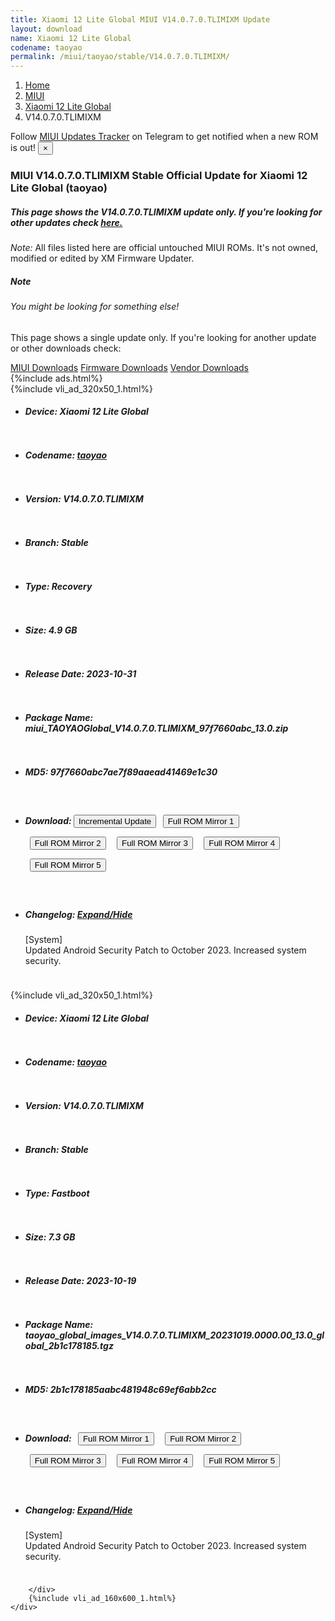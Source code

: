 ```yaml
---
title: Xiaomi 12 Lite Global MIUI V14.0.7.0.TLIMIXM Update
layout: download
name: Xiaomi 12 Lite Global
codename: taoyao
permalink: /miui/taoyao/stable/V14.0.7.0.TLIMIXM/
---
```

<nav aria-label="breadcrumb">
    <ol class="breadcrumb">
        <li class="breadcrumb-item"><a href="/">Home</a></li>
        <li class="breadcrumb-item"><a href="/miui/">MIUI</a></li>
        <li class="breadcrumb-item"><a href="/miui/taoyao/">Xiaomi 12 Lite Global</a></li>
        <li class="breadcrumb-item active" aria-current="page">V14.0.7.0.TLIMIXM</li>
    </ol>
</nav>
<div class="alert alert-primary alert-dismissible fade show" role="alert">
    Follow <a href="https://t.me/MIUIUpdatesTracker" class="alert-link">MIUI Updates Tracker</a> on Telegram to get
    notified when a new ROM is out!
    <button type="button" class="close" data-dismiss="alert" aria-label="Close">
        <span aria-hidden="true">&times;</span>
    </button>
</div>
<div class="col-12 mx-auto">
    <h3 class="title bg-light p-2 rounded">MIUI V14.0.7.0.TLIMIXM Stable Official Update for Xiaomi 12 Lite Global (taoyao)</h3>
    <h5>This page shows the V14.0.7.0.TLIMIXM update only. If you're looking for other updates check
        <a href="/miui/taoyao/">here.</a></h5>
    <p><i>Note: </i>All files listed here are official untouched MIUI ROMs.
        It's not owned, modified or edited by XM Firmware Updater.</p>
    <div class="card">
        <div class="card-body">
            <h5 class="card-title">Note</h5>
            <h6 class="card-subtitle mb-2 text-muted">You might be looking for something else!</h6>
            <p class="card-text">This page shows a single update only.
                If you're looking for another update or other downloads check:</p>
            <a href="/miui/" class="card-link">MIUI Downloads</a>
            <a href="/firmware/" class="card-link">Firmware Downloads</a>
            <a href="/vendor/" class="card-link">Vendor Downloads</a>
        </div>
    </div>
    {%include ads.html%}
    <div class="row justify-content-center">
        <div class="col-10" id="downloads">
                    <div class="card card-body">
            {%include vli_ad_320x50_1.html%}
            <ul class="list-unstyled">
                <li style="padding-bottom: 10px;">
                    <h5><b>Device: </b>Xiaomi 12 Lite Global</h5>
                </li>
                <li style="padding-bottom: 10px;">
                    <h5><b>Codename: </b> <a href="/miui/taoyao/" target="_blank">taoyao</a> </h5>
                </li>
                <li style="padding-bottom: 10px;">
                    <h5><b>Version: </b>V14.0.7.0.TLIMIXM</h5>
                </li>
                <li style="padding-bottom: 10px;">
                    <h5><b>Branch: </b>Stable</h5>
                </li>
                <li style="padding-bottom: 10px;">
                    <h5><b>Type: </b>Recovery</h5>
                </li>
                <li style="padding-bottom: 10px;">
                    <h5><b>Size: </b>4.9 GB</h5>
                </li>
                <li style="padding-bottom: 10px;">
                    <h5><b>Release Date: </b>2023-10-31</h5>
                </li>
                <li style="padding-bottom: 10px;">
                    <h5><b>Package Name: </b><span id="filename" class="text-dark">miui_TAOYAOGlobal_V14.0.7.0.TLIMIXM_97f7660abc_13.0.zip</span></h5>
                </li>
                <li style="padding-bottom: 10px;">
                    <h5><b>MD5: </b><span id="md5" class="text-muted">97f7660abc7ae7f89aaead41469e1c30</span></h5>
                </li>
                <li style="padding-bottom: 10px;">
                    <h5><b>Download: </b><button type="button" id="incremental_download" class="btn btn-warning" onclick="window.open('https://bigota.d.miui.com/V14.0.7.0.TLIMIXM/miui-blockota-taoyao_global-V14.0.6.0.TLIMIXM-V14.0.7.0.TLIMIXM-3c58434070-13.0.zip', '_blank');"><i class="fa fa-download"></i> Incremental Update</button> <button type="button" id="download" class="btn btn-primary" style="margin: 7px;" onclick="window.open('https://cdnorg.d.miui.com/V14.0.7.0.TLIMIXM/miui_TAOYAOGlobal_V14.0.7.0.TLIMIXM_97f7660abc_13.0.zip', '_blank');"><i class="fa fa-download"></i> Full ROM Mirror 1</button> <button type="button" id="download" class="btn btn-primary" style="margin: 7px;" onclick="window.open('https://bkt-sgp-miui-ota-update-alisgp.oss-ap-southeast-1.aliyuncs.com/V14.0.7.0.TLIMIXM/miui_TAOYAOGlobal_V14.0.7.0.TLIMIXM_97f7660abc_13.0.zip', '_blank');"><i class="fa fa-download"></i> Full ROM Mirror 2</button> <button type="button" id="download" class="btn btn-primary" style="margin: 7px;" onclick="window.open('https://bn.d.miui.com/V14.0.7.0.TLIMIXM/miui_TAOYAOGlobal_V14.0.7.0.TLIMIXM_97f7660abc_13.0.zip', '_blank');"><i class="fa fa-download"></i> Full ROM Mirror 3</button> <button type="button" id="download" class="btn btn-primary" style="margin: 7px;" onclick="window.open('https://bigota.d.miui.com/V14.0.7.0.TLIMIXM/miui_TAOYAOGlobal_V14.0.7.0.TLIMIXM_97f7660abc_13.0.zip', '_blank');"><i class="fa fa-download"></i> Full ROM Mirror 4</button> <button type="button" id="download" class="btn btn-primary" style="margin: 7px;" onclick="window.open('https://hugeota.d.miui.com/V14.0.7.0.TLIMIXM/miui_TAOYAOGlobal_V14.0.7.0.TLIMIXM_97f7660abc_13.0.zip', '_blank');"><i class="fa fa-download"></i> Full ROM Mirror 5</button></h5>
                </li>
                <li style="padding-bottom: 10px;">
                    <h5><b>Changelog: </b><a href="#taoyao_1_changelog" data-toggle="collapse" role="button"
                            aria-expanded="false" aria-controls="taoyao_1_changelog"> <i class="fa fa-arrow-down"
                                aria-hidden="true"></i> Expand/Hide</a></h5>
                    <div class="collapse" id="taoyao_1_changelog">
                        <p id="changelog_text">[System]<br>Updated Android Security Patch to October 2023. Increased system security.</p>
                    </div>
                </li>
            </ul>
        </div>
        <div class="card card-body">
            {%include vli_ad_320x50_1.html%}
            <ul class="list-unstyled">
                <li style="padding-bottom: 10px;">
                    <h5><b>Device: </b>Xiaomi 12 Lite Global</h5>
                </li>
                <li style="padding-bottom: 10px;">
                    <h5><b>Codename: </b> <a href="/miui/taoyao/" target="_blank">taoyao</a> </h5>
                </li>
                <li style="padding-bottom: 10px;">
                    <h5><b>Version: </b>V14.0.7.0.TLIMIXM</h5>
                </li>
                <li style="padding-bottom: 10px;">
                    <h5><b>Branch: </b>Stable</h5>
                </li>
                <li style="padding-bottom: 10px;">
                    <h5><b>Type: </b>Fastboot</h5>
                </li>
                <li style="padding-bottom: 10px;">
                    <h5><b>Size: </b>7.3 GB</h5>
                </li>
                <li style="padding-bottom: 10px;">
                    <h5><b>Release Date: </b>2023-10-19</h5>
                </li>
                <li style="padding-bottom: 10px;">
                    <h5><b>Package Name: </b><span id="filename" class="text-dark">taoyao_global_images_V14.0.7.0.TLIMIXM_20231019.0000.00_13.0_global_2b1c178185.tgz</span></h5>
                </li>
                <li style="padding-bottom: 10px;">
                    <h5><b>MD5: </b><span id="md5" class="text-muted">2b1c178185aabc481948c69ef6abb2cc</span></h5>
                </li>
                <li style="padding-bottom: 10px;">
                    <h5><b>Download: </b> <button type="button" id="download" class="btn btn-primary" style="margin: 7px;" onclick="window.open('https://cdnorg.d.miui.com/V14.0.7.0.TLIMIXM/taoyao_global_images_V14.0.7.0.TLIMIXM_20231019.0000.00_13.0_global_2b1c178185.tgz', '_blank');"><i class="fa fa-download"></i> Full ROM Mirror 1</button> <button type="button" id="download" class="btn btn-primary" style="margin: 7px;" onclick="window.open('https://bkt-sgp-miui-ota-update-alisgp.oss-ap-southeast-1.aliyuncs.com/V14.0.7.0.TLIMIXM/taoyao_global_images_V14.0.7.0.TLIMIXM_20231019.0000.00_13.0_global_2b1c178185.tgz', '_blank');"><i class="fa fa-download"></i> Full ROM Mirror 2</button> <button type="button" id="download" class="btn btn-primary" style="margin: 7px;" onclick="window.open('https://bn.d.miui.com/V14.0.7.0.TLIMIXM/taoyao_global_images_V14.0.7.0.TLIMIXM_20231019.0000.00_13.0_global_2b1c178185.tgz', '_blank');"><i class="fa fa-download"></i> Full ROM Mirror 3</button> <button type="button" id="download" class="btn btn-primary" style="margin: 7px;" onclick="window.open('https://bigota.d.miui.com/V14.0.7.0.TLIMIXM/taoyao_global_images_V14.0.7.0.TLIMIXM_20231019.0000.00_13.0_global_2b1c178185.tgz', '_blank');"><i class="fa fa-download"></i> Full ROM Mirror 4</button> <button type="button" id="download" class="btn btn-primary" style="margin: 7px;" onclick="window.open('https://hugeota.d.miui.com/V14.0.7.0.TLIMIXM/taoyao_global_images_V14.0.7.0.TLIMIXM_20231019.0000.00_13.0_global_2b1c178185.tgz', '_blank');"><i class="fa fa-download"></i> Full ROM Mirror 5</button></h5>
                </li>
                <li style="padding-bottom: 10px;">
                    <h5><b>Changelog: </b><a href="#taoyao_2_changelog" data-toggle="collapse" role="button"
                            aria-expanded="false" aria-controls="taoyao_2_changelog"> <i class="fa fa-arrow-down"
                                aria-hidden="true"></i> Expand/Hide</a></h5>
                    <div class="collapse" id="taoyao_2_changelog">
                        <p id="changelog_text">[System]<br>Updated Android Security Patch to October 2023. Increased system security.</p>
                    </div>
                </li>
            </ul>
        </div>

        </div>
        {%include vli_ad_160x600_1.html%}
    </div>
</div>
